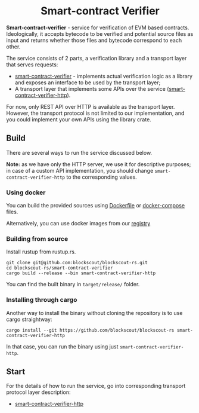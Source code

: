 # <h1 align="center"> Smart-contract Verifier </h1>

**Smart-contract-verifier** - service for verification of EVM based contracts. Ideologically, it accepts bytecode to be verified and potential source files as input and returns whether those files and bytecode correspond to each other.

The service consists of 2 parts, a verification library and a transport layer that serves requests:

+ [smart-contract-verifier](./smart-contract-verifier) - implements actual verification logic as a library and exposes an interface to be used by the transport layer;
+ A transport layer that implements some APIs over the service ([smart-contract-verifier-http](./smart-contract-verifier-http/)).

For now, only REST API over HTTP is available as the transport layer. However, the transport protocol is not limited to our implementation, and you could implement your own APIs using the library crate.

## Build
There are several ways to run the service discussed below.

**Note:** as we have only the HTTP server, we use it for descriptive purposes; in case of a custom API implementation, you should change `smart-contract-verifier-http` to the corresponding values.


### Using docker
You can build the provided sources using [Dockerfile](./Dockerfile) or [docker-compose](./docker-compose.yaml) files.

Alternatively, you can use docker images from our [registry](https://github.com/blockscout/blockscout-rs/pkgs/container/smart-contract-verifier)

### Building from source

Install rustup from rustup.rs.

```console
git clone git@github.com:blockscout/blockscout-rs.git
cd blockscout-rs/smart-contract-verifier
cargo build --release --bin smart-contract-verifier-http
```

You can find the built binary in `target/release/` folder.

### Installing through cargo

Another way to install the binary without cloning the repository is to use cargo straightway:

```console
cargo install --git https://github.com/blockscout/blockscout-rs smart-contract-verifier-http
```

In that case, you can run the binary using just `smart-contract-verifier-http`.

## Start
For the details of how to run the service, go into corresponding
transport protocol layer description:
- [smart-contract-verifier-http](./smart-contract-verifier-http/README.md)